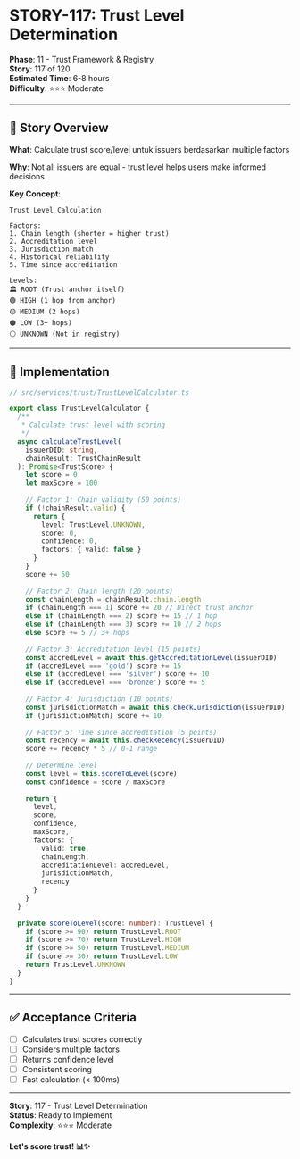 # STORY-117: Trust Level Determination

**Phase**: 11 - Trust Framework & Registry  
**Story**: 117 of 120  
**Estimated Time**: 6-8 hours  
**Difficulty**: ⭐⭐⭐ Moderate

---

## 🎯 Story Overview

**What**: Calculate trust score/level untuk issuers berdasarkan multiple factors

**Why**: Not all issuers are equal - trust level helps users make informed decisions

**Key Concept**:
```
Trust Level Calculation

Factors:
1. Chain length (shorter = higher trust)
2. Accreditation level
3. Jurisdiction match
4. Historical reliability
5. Time since accreditation

Levels:
🏛️ ROOT (Trust anchor itself)
🟢 HIGH (1 hop from anchor)
🟡 MEDIUM (2 hops)
🟠 LOW (3+ hops)
⚪ UNKNOWN (Not in registry)
```

---

## 📝 Implementation

```typescript
// src/services/trust/TrustLevelCalculator.ts

export class TrustLevelCalculator {
  /**
   * Calculate trust level with scoring
   */
  async calculateTrustLevel(
    issuerDID: string,
    chainResult: TrustChainResult
  ): Promise<TrustScore> {
    let score = 0
    let maxScore = 100
    
    // Factor 1: Chain validity (50 points)
    if (!chainResult.valid) {
      return {
        level: TrustLevel.UNKNOWN,
        score: 0,
        confidence: 0,
        factors: { valid: false }
      }
    }
    score += 50
    
    // Factor 2: Chain length (20 points)
    const chainLength = chainResult.chain.length
    if (chainLength === 1) score += 20 // Direct trust anchor
    else if (chainLength === 2) score += 15 // 1 hop
    else if (chainLength === 3) score += 10 // 2 hops
    else score += 5 // 3+ hops
    
    // Factor 3: Accreditation level (15 points)
    const accredLevel = await this.getAccreditationLevel(issuerDID)
    if (accredLevel === 'gold') score += 15
    else if (accredLevel === 'silver') score += 10
    else if (accredLevel === 'bronze') score += 5
    
    // Factor 4: Jurisdiction (10 points)
    const jurisdictionMatch = await this.checkJurisdiction(issuerDID)
    if (jurisdictionMatch) score += 10
    
    // Factor 5: Time since accreditation (5 points)
    const recency = await this.checkRecency(issuerDID)
    score += recency * 5 // 0-1 range
    
    // Determine level
    const level = this.scoreToLevel(score)
    const confidence = score / maxScore
    
    return {
      level,
      score,
      confidence,
      maxScore,
      factors: {
        valid: true,
        chainLength,
        accreditationLevel: accredLevel,
        jurisdictionMatch,
        recency
      }
    }
  }
  
  private scoreToLevel(score: number): TrustLevel {
    if (score >= 90) return TrustLevel.ROOT
    if (score >= 70) return TrustLevel.HIGH
    if (score >= 50) return TrustLevel.MEDIUM
    if (score >= 30) return TrustLevel.LOW
    return TrustLevel.UNKNOWN
  }
}
```

---

## ✅ Acceptance Criteria

- [ ] Calculates trust scores correctly
- [ ] Considers multiple factors
- [ ] Returns confidence level
- [ ] Consistent scoring
- [ ] Fast calculation (< 100ms)

---

**Story**: 117 - Trust Level Determination  
**Status**: Ready to Implement  
**Complexity**: ⭐⭐⭐ Moderate  

**Let's score trust! 📊✨**
